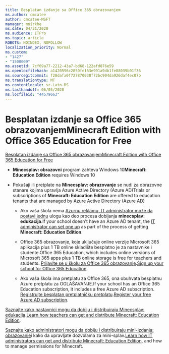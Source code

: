 ```yaml
---
title: Besplatan izdanje sa Office 365 obrazovanjem
ms.author: cmcatee
author: cmcatee-MSFT
manager: mnirkhe
ms.date: 04/21/2020
ms.audience: ITPro
ms.topic: article
ROBOTS: NOINDEX, NOFOLLOW
localization_priority: Normal
ms.custom:
- "1427"
- "1500009"
ms.assetid: 7cf69a77-2212-43a7-bd68-122afd876e59
ms.openlocfilehash: a1420596c2859fe163e991a9db1fe88039b01f36
ms.sourcegitcommit: f28dafa0f727870038f72bc904da926daf4ec07b
ms.translationtype: MT
ms.contentlocale: sr-Latn-RS
ms.lasthandoff: 06/05/2020
ms.locfileid: "44579663"
---
```

# <a name="minecraft-edition-with-office-365-education-for-free"></a><span data-ttu-id="27142-102">Besplatan izdanje sa Office 365 obrazovanjem</span><span class="sxs-lookup"><span data-stu-id="27142-102">Minecraft Edition with Office 365 Education for Free</span></span>

[<span data-ttu-id="27142-103">Besplatan izdanje sa Office 365 obrazovanjem</span><span class="sxs-lookup"><span data-stu-id="27142-103">Minecraft Edition with Office 365 Education for Free</span></span>](https://docs.microsoft.com/education/windows/get-minecraft-for-education)
  
- <span data-ttu-id="27142-104">**Minecsplav: obrazovni** program zahteva Windows 10</span><span class="sxs-lookup"><span data-stu-id="27142-104">**Minecraft: Education Edition** requires Windows 10</span></span>

- <span data-ttu-id="27142-105">Pokušaji ili pretplate na **Minecsplav: obrazovanje** se nudi za obrazovne stanare kojima upravlja Azure Active Directory (Azure AD)</span><span class="sxs-lookup"><span data-stu-id="27142-105">Trials or subscriptions of **Minecraft: Education Edition** are offered to education tenants that are managed by Azure Active Directory (Azure AD)</span></span>

  - <span data-ttu-id="27142-106">Ako vaša škola nema [Azurnu reklamu, IT administrator može da postavi jednu](https://docs.microsoft.com/education/windows/school-get-minecraft) ulogu kao deo procesa dobijanja **minecsplav: edukacija**.</span><span class="sxs-lookup"><span data-stu-id="27142-106">If your school doesn't have an Azure AD tenant, the [IT administrator can set one up](https://docs.microsoft.com/education/windows/school-get-minecraft) as part of the process of getting **Minecraft: Education Edition**.</span></span>

  - <span data-ttu-id="27142-107">Office 365 obrazovanje, koje uključuje online verzije Microsoft 365 aplikacija plus 1 TB online skladište besplatno je za nastavnike i studente.</span><span class="sxs-lookup"><span data-stu-id="27142-107">Office 365 Education, which includes online versions of Microsoft 365 apps plus 1 TB online storage is free for teachers and students.</span></span> <span data-ttu-id="27142-108">[Prijavite se u školu za Office 365 obrazovanje](https://products.office.com/academic/office-365-education-plan).</span><span class="sxs-lookup"><span data-stu-id="27142-108">[Sign up your school for Office 365 Education](https://products.office.com/academic/office-365-education-plan).</span></span>

  - <span data-ttu-id="27142-109">Ako vaša škola ima pretplatu za Office 365, ona obuhvata besplatnu Azure pretplatu za OGLAŠAVANJE.</span><span class="sxs-lookup"><span data-stu-id="27142-109">If your school has an Office 365 Education subscription, it includes a free Azure AD subscription.</span></span> <span data-ttu-id="27142-110">[Registrujte besplatan pretplatničku pretplatu](https://msdn.microsoft.com/library/windows/hardware/mt703369%28v=vs.85%29.aspx).</span><span class="sxs-lookup"><span data-stu-id="27142-110">[Register your free Azure AD subscription](https://msdn.microsoft.com/library/windows/hardware/mt703369%28v=vs.85%29.aspx).</span></span>

<span data-ttu-id="27142-111">[Saznajte kako nastavnici mogu da dobiju i distribuiraju Minecsplav: edukacija](https://docs.microsoft.com/education/windows/teacher-get-minecraft).</span><span class="sxs-lookup"><span data-stu-id="27142-111">[Learn how teachers can get and distribute Minecraft: Education Edition](https://docs.microsoft.com/education/windows/teacher-get-minecraft).</span></span>
  
<span data-ttu-id="27142-112">[Saznajte kako administratori mogu da dobiju i distribuiraju mini-izdanja: obrazovanje](https://docs.microsoft.com/education/windows/school-get-minecraft)i kako da upravljate dozvolama za mini-splav.</span><span class="sxs-lookup"><span data-stu-id="27142-112">[Learn how IT administrators can get and distribute Minecraft: Education Edition](https://docs.microsoft.com/education/windows/school-get-minecraft), and how to manage permissions for Minecraft.</span></span>